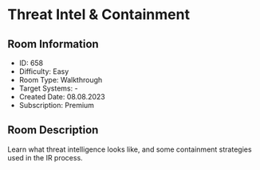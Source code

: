 ﻿# Threat Intel & Containment

## Room Information
- ID: 658
- Difficulty: Easy
- Room Type: Walkthrough
- Target Systems: -
- Created Date: 08.08.2023
- Subscription: Premium

## Room Description
Learn what threat intelligence looks like, and some containment strategies used in the IR process.

